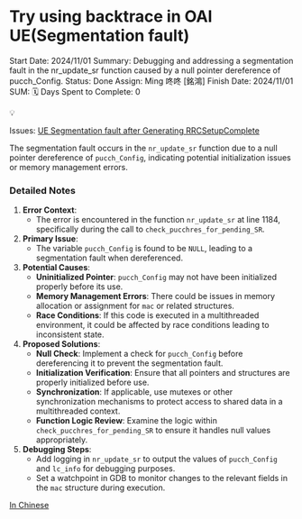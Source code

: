 # Try using backtrace in OAI UE(Segmentation fault)

Start Date: 2024/11/01
Summary: Debugging and addressing a segmentation fault in the nr_update_sr function caused by a null pointer dereference of pucch_Config.
Status: Done
Assign: Ming 咚咚 [銘鴻]
Finish Date: 2024/11/01
SUM: 🗓️ Days Spent to Complete: 0

<aside>
💡

Issues: [UE Segmentation fault after Generating RRCSetupComplete](UE%20Segmentation%20fault%20after%20Generating%20RRCSetupCom%2012110098314381d1adf3f719885a3bf8.md) 

</aside>

The segmentation fault occurs in the `nr_update_sr` function due to a null pointer dereference of `pucch_Config`, indicating potential initialization issues or memory management errors.

### Detailed Notes

1. **Error Context**:
    - The error is encountered in the function `nr_update_sr` at line 1184, specifically during the call to `check_pucchres_for_pending_SR`.
2. **Primary Issue**:
    - The variable `pucch_Config` is found to be `NULL`, leading to a segmentation fault when dereferenced.
3. **Potential Causes**:
    - **Uninitialized Pointer**: `pucch_Config` may not have been initialized properly before its use.
    - **Memory Management Errors**: There could be issues in memory allocation or assignment for `mac` or related structures.
    - **Race Conditions**: If this code is executed in a multithreaded environment, it could be affected by race conditions leading to inconsistent state.
4. **Proposed Solutions**:
    - **Null Check**: Implement a check for `pucch_Config` before dereferencing it to prevent the segmentation fault.
    - **Initialization Verification**: Ensure that all pointers and structures are properly initialized before use.
    - **Synchronization**: If applicable, use mutexes or other synchronization mechanisms to protect access to shared data in a multithreaded context.
    - **Function Logic Review**: Examine the logic within `check_pucchres_for_pending_SR` to ensure it handles null values appropriately.
5. **Debugging Steps**:
    - Add logging in `nr_update_sr` to output the values of `pucch_Config` and `lc_info` for debugging purposes.
    - Set a watchpoint in GDB to monitor changes to the relevant fields in the `mac` structure during execution.

[In Chinese](In%20Chinese%201311009831438093b758e04626cb47e4.md)